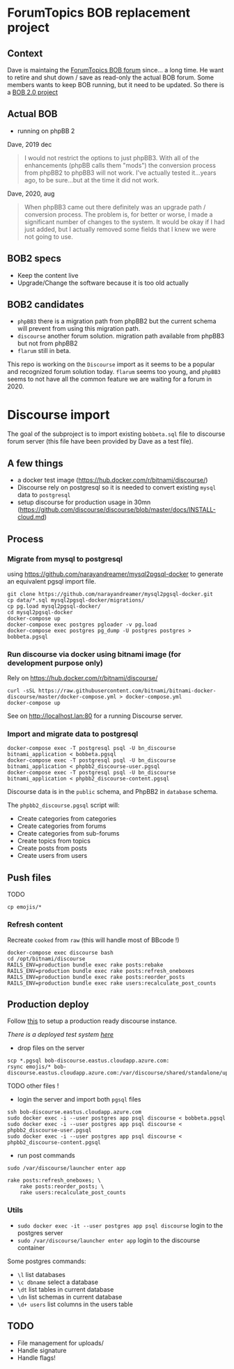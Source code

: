 # ForumTopics BOB replacement project

## Context

Dave is maintaing the [ForumTopics BOB forum](http://www.forumtopics.com/busobj/) since... a long time. He want to retire and shut down / save as read-only the actual BOB forum. Some members wants to keep BOB running, but it need to be updated. So there is a [BOB 2.0 project](http://www.forumtopics.com/busobj/viewtopic.php?t=254765)

## Actual BOB

- running on phpBB 2

Dave, 2019 dec
> I would not restrict the options to just phpBB3. With all of the enhancements (phpBB calls them "mods") the conversion process from phpBB2 to phpBB3 will not work. I've actually tested it...years ago, to be sure...but at the time it did not work. 

Dave, 2020, aug
> When phpBB3 came out there definitely was an upgrade path / conversion process. The problem is, for better or worse, I made a significant number of changes to the system. It would be okay if I had just added, but I actually removed some fields that I knew we were not going to use.

## BOB2 specs 

- Keep the content live
- Upgrade/Change the software because it is too old actually

## BOB2 candidates

- `phpBB3` there is a migration path from phpBB2 but the current schema will prevent from using this migration path.
- `discourse` another forum solution. migration path available from phpBB3 but not from phpBB2
- `flarum` still in beta.

This repo is working on the `Discourse` import as it seems to be a popular and recognized forum solution today.
`flarum` seems too young, and `phpBB3` seems to not have all the common feature we are waiting for a forum in 2020.

# Discourse import

The goal of the subproject is to import existing `bobbeta.sql` file to discourse forum server
(this file have been provided by Dave as a test file).

## A few things

- a docker test image (https://hub.docker.com/r/bitnami/discourse/)
- Discourse rely on postgresql so it is needed to convert existing `mysql` data to `postgresql`
- setup discourse for production usage in 30mn (https://github.com/discourse/discourse/blob/master/docs/INSTALL-cloud.md)

## Process

### Migrate from mysql to postgresql

using https://github.com/narayandreamer/mysql2pgsql-docker to generate an equivalent pgsql import file.

```
git clone https://github.com/narayandreamer/mysql2pgsql-docker.git
cp data/*.sql mysql2pgsql-docker/migrations/
cp pg.load mysql2pgsql-docker/
cd mysql2pgsql-docker
docker-compose up 
docker-compose exec postgres pgloader -v pg.load
docker-compose exec postgres pg_dump -U postgres postgres > bobbeta.pgsql
```

### Run discourse via docker using bitnami image (for development purpose only)

Rely on https://hub.docker.com/r/bitnami/discourse/

```
curl -sSL https://raw.githubusercontent.com/bitnami/bitnami-docker-discourse/master/docker-compose.yml > docker-compose.yml
docker-compose up
```

See on http://localhost.lan:80 for a running Discourse server.

### Import and migrate data to postgresql

```
docker-compose exec -T postgresql psql -U bn_discourse bitnami_application < bobbeta.pgsql
docker-compose exec -T postgresql psql -U bn_discourse bitnami_application < phpbb2_discourse-user.pgsql
docker-compose exec -T postgresql psql -U bn_discourse bitnami_application < phpbb2_discourse-content.pgsql
```

Discourse data is in the `public` schema, and PhpBB2 in `database` schema.

The `phpbb2_discourse.pgsql` script will:
* Create categories from categories
* Create categories from forums
* Create categories from sub-forums
* Create topics from topics
* Create posts from posts
* Create users from users

## Push files

TODO 
```
cp emojis/* 
```

### Refresh content

Recreate `cooked` from `raw` (this will handle most of BBcode !)

```
docker-compose exec discourse bash
cd /opt/bitnami/discourse
RAILS_ENV=production bundle exec rake posts:rebake
RAILS_ENV=production bundle exec rake posts:refresh_oneboxes
RAILS_ENV=production bundle exec rake posts:reorder_posts
RAILS_ENV=production bundle exec rake users:recalculate_post_counts
```

## Production deploy

Follow [this](https://github.com/discourse/discourse/blob/master/docs/INSTALL-cloud.md) to
setup a production ready discourse instance.
 
_There is a deployed test system [here](https://bob-discourse.eastus.cloudapp.azure.com)_

- drop files on the server

```
scp *.pgsql bob-discourse.eastus.cloudapp.azure.com:
rsync emojis/* bob-discourse.eastus.cloudapp.azure.com:/var/discourse/shared/standalone/uploads/default/original/1X
```
TODO other files !

- login the server and import both `pgsql` files

```
ssh bob-discourse.eastus.cloudapp.azure.com
sudo docker exec -i --user postgres app psql discourse < bobbeta.pgsql
sudo docker exec -i --user postgres app psql discourse < phpbb2_discourse-user.pgsql
sudo docker exec -i --user postgres app psql discourse < phpbb2_discourse-content.pgsql
```

- run post commands

```
sudo /var/discourse/launcher enter app

rake posts:refresh_oneboxes; \
    rake posts:reorder_posts; \
    rake users:recalculate_post_counts
```
### Utils

- `sudo docker exec -it --user postgres app psql discourse` login to the postgres server
- `sudo /var/discourse/launcher enter app` login to the discourse container 

Some postgres commands:
- `\l` list databases
- `\c dbname` select a database
- `\dt` list tables in current database
- `\dn` list schemas in current database
- `\d+ users` list columns in the users table

## TODO

- File management for uploads/
- Handle signature
- Handle flags!
